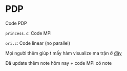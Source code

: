 # PDP
Code PDP

`princess.c`: Code MPI

`ori.c`: Code linear (no parallel)

Mọi người thêm giúp t mấy hàm visualize ma trận ở [đây](https://github.com/khanhtrq/Diffusion-Simulation-with-Parallel-Programming)

Đã update thêm note hôm nay + code MPI có note
